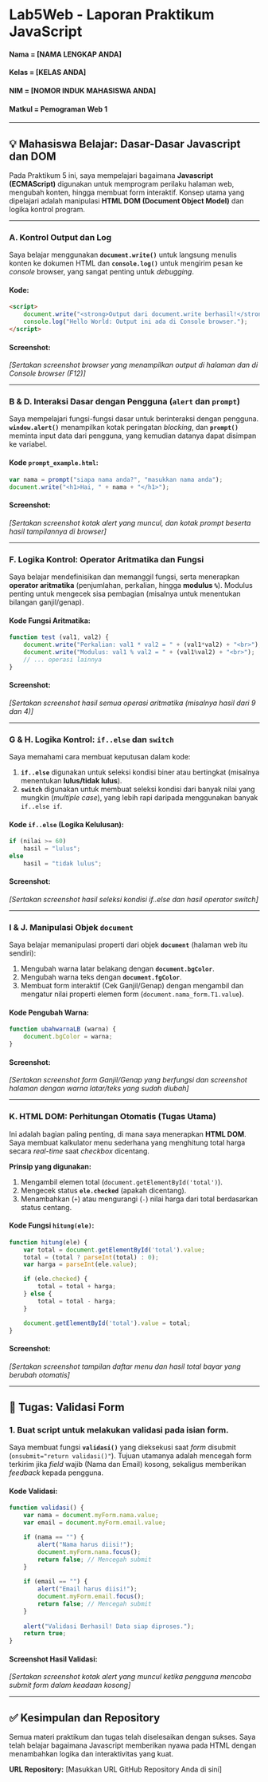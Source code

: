 
# Lab5Web - Laporan Praktikum JavaScript
#### Nama = [NAMA LENGKAP ANDA]
#### Kelas = [KELAS ANDA]
#### NIM = [NOMOR INDUK MAHASISWA ANDA]
#### Matkul = Pemograman Web 1

---

## 💡 Mahasiswa Belajar: Dasar-Dasar Javascript dan DOM

Pada Praktikum 5 ini, saya mempelajari bagaimana **Javascript (ECMAScript)** digunakan untuk memprogram perilaku halaman web, mengubah konten, hingga membuat form interaktif. Konsep utama yang dipelajari adalah manipulasi **HTML DOM (Document Object Model)** dan logika kontrol program.

---

### A. Kontrol Output dan Log

Saya belajar menggunakan **`document.write()`** untuk langsung menulis konten ke dokumen HTML dan **`console.log()`** untuk mengirim pesan ke *console* browser, yang sangat penting untuk *debugging*.

#### Kode:
```html
<script>
    document.write("<strong>Output dari document.write berhasil!</strong>"); 
    console.log("Hello World: Output ini ada di Console browser.");
</script>
````

#### Screenshot:

*[Sertakan screenshot browser yang menampilkan output di halaman dan di Console browser (F12)]*

-----

### B & D. Interaksi Dasar dengan Pengguna (`alert` dan `prompt`)

Saya mempelajari fungsi-fungsi dasar untuk berinteraksi dengan pengguna. **`window.alert()`** menampilkan kotak peringatan *blocking*, dan **`prompt()`** meminta input data dari pengguna, yang kemudian datanya dapat disimpan ke variabel.

#### Kode `prompt_example.html`:

```javascript
var nama = prompt("siapa nama anda?", "masukkan nama anda");
document.write("<h1>Hai, " + nama + "</h1>");
```

#### Screenshot:

*[Sertakan screenshot kotak alert yang muncul, dan kotak prompt beserta hasil tampilannya di browser]*

-----

### F. Logika Kontrol: Operator Aritmatika dan Fungsi

Saya belajar mendefinisikan dan memanggil fungsi, serta menerapkan **operator aritmatika** (penjumlahan, perkalian, hingga **modulus `%`**). Modulus penting untuk mengecek sisa pembagian (misalnya untuk menentukan bilangan ganjil/genap).

#### Kode Fungsi Aritmatika:

```javascript
function test (val1, val2) {
    document.write("Perkalian: val1 * val2 = " + (val1*val2) + "<br>");
    document.write("Modulus: val1 % val2 = " + (val1%val2) + "<br>");
    // ... operasi lainnya
}
```

#### Screenshot:

*[Sertakan screenshot hasil semua operasi aritmatika (misalnya hasil dari 9 dan 4)]*

-----

### G & H. Logika Kontrol: `if..else` dan `switch`

Saya memahami cara membuat keputusan dalam kode:

1.  **`if..else`** digunakan untuk seleksi kondisi biner atau bertingkat (misalnya menentukan **lulus/tidak lulus**).
2.  **`switch`** digunakan untuk membuat seleksi kondisi dari banyak nilai yang mungkin (*multiple case*), yang lebih rapi daripada menggunakan banyak `if..else if`.

#### Kode `if..else` (Logika Kelulusan):

```javascript
if (nilai >= 60)
    hasil = "lulus";
else
    hasil = "tidak lulus";
```

#### Screenshot:

*[Sertakan screenshot hasil seleksi kondisi if..else dan hasil operator switch]*

-----

### I & J. Manipulasi Objek `document`

Saya belajar memanipulasi properti dari objek **`document`** (halaman web itu sendiri):

1.  Mengubah warna latar belakang dengan **`document.bgColor`**.
2.  Mengubah warna teks dengan **`document.fgColor`**.
3.  Membuat form interaktif (Cek Ganjil/Genap) dengan mengambil dan mengatur nilai properti elemen form (`document.nama_form.T1.value`).

#### Kode Pengubah Warna:

```javascript
function ubahwarnaLB (warna) {
    document.bgColor = warna;
}
```

#### Screenshot:

*[Sertakan screenshot form Ganjil/Genap yang berfungsi dan screenshot halaman dengan warna latar/teks yang sudah diubah]*

-----

### K. HTML DOM: Perhitungan Otomatis (Tugas Utama)

Ini adalah bagian paling penting, di mana saya menerapkan **HTML DOM**. Saya membuat kalkulator menu sederhana yang menghitung total harga secara *real-time* saat *checkbox* dicentang.

**Prinsip yang digunakan:**

1.  Mengambil elemen total (`document.getElementById('total')`).
2.  Mengecek status **`ele.checked`** (apakah dicentang).
3.  Menambahkan (`+`) atau mengurangi (`-`) nilai harga dari total berdasarkan status centang.

#### Kode Fungsi `hitung(ele)`:

```javascript
function hitung(ele) {
    var total = document.getElementById('total').value;
    total = (total ? parseInt(total) : 0); 
    var harga = parseInt(ele.value);

    if (ele.checked) {
        total = total + harga;
    } else {
        total = total - harga;
    }

    document.getElementById('total').value = total;
}
```

#### Screenshot:

*[Sertakan screenshot tampilan daftar menu dan hasil total bayar yang berubah otomatis]*

-----

## 📝 Tugas: Validasi Form

### 1\. Buat script untuk melakukan validasi pada isian form.

Saya membuat fungsi **`validasi()`** yang dieksekusi saat *form* disubmit (`onsubmit="return validasi()"`). Tujuan utamanya adalah mencegah form terkirim jika *field* wajib (Nama dan Email) kosong, sekaligus memberikan *feedback* kepada pengguna.

#### Kode Validasi:

```javascript
function validasi() {
    var nama = document.myForm.nama.value;
    var email = document.myForm.email.value;

    if (nama == "") {
        alert("Nama harus diisi!");
        document.myForm.nama.focus(); 
        return false; // Mencegah submit
    }
    
    if (email == "") {
        alert("Email harus diisi!");
        document.myForm.email.focus(); 
        return false; // Mencegah submit
    }
    
    alert("Validasi Berhasil! Data siap diproses.");
    return true; 
}
```

#### Screenshot Hasil Validasi:

*[Sertakan screenshot kotak alert yang muncul ketika pengguna mencoba submit form dalam keadaan kosong]*

-----

## ✅ Kesimpulan dan Repository

Semua materi praktikum dan tugas telah diselesaikan dengan sukses. Saya telah belajar bagaimana Javascript memberikan nyawa pada HTML dengan menambahkan logika dan interaktivitas yang kuat.

**URL Repository:** [Masukkan URL GitHub Repository Anda di sini]

```
```
